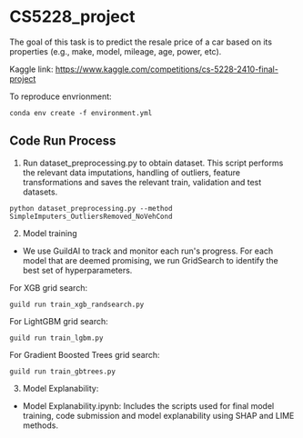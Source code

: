 # CS5228_project
The goal of this task is to predict the resale price of a car based on its properties (e.g., make, model, mileage, age, power, etc).

Kaggle link: https://www.kaggle.com/competitions/cs-5228-2410-final-project

To reproduce envrionment: 

```{bash}
conda env create -f environment.yml
```

## Code Run Process

1. Run dataset_preprocessing.py to obtain dataset. This script performs the relevant data imputations, handling of outliers, feature transformations and saves the relevant train, validation and test datasets.

```{bash}
python dataset_preprocessing.py --method SimpleImputers_OutliersRemoved_NoVehCond
```

2. Model training
- We use GuildAI to track and monitor each run's progress. For each model that are deemed promising, we run GridSearch to identify the best set of hyperparameters.

For XGB grid search:

```{bash}
guild run train_xgb_randsearch.py
```

For LightGBM grid search:

```{bash}
guild run train_lgbm.py
```

For Gradient Boosted Trees grid search:

```{bash}
guild run train_gbtrees.py
```

3. Model Explanability:

- Model Explanability.ipynb: Includes the scripts used for final model training, code submission and model explanability using SHAP and LIME methods. 
